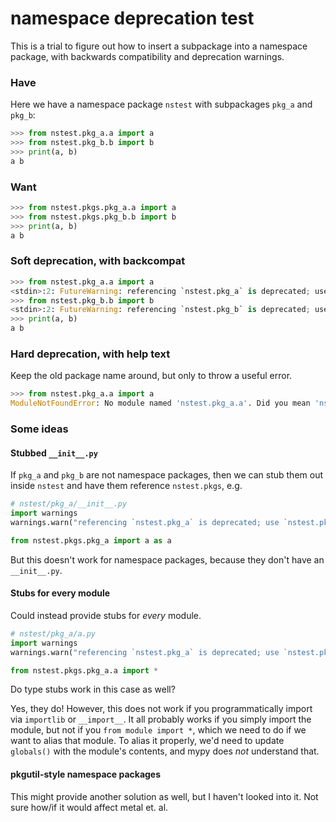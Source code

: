 # namespace deprecation test

This is a trial to figure out how to insert a subpackage into a namespace package, with backwards compatibility and deprecation warnings.

### Have

Here we have a namespace package `nstest` with subpackages `pkg_a` and `pkg_b`:

```python
>>> from nstest.pkg_a.a import a
>>> from nstest.pkg_b.b import b
>>> print(a, b)
a b
```

### Want

```python
>>> from nstest.pkgs.pkg_a.a import a
>>> from nstest.pkgs.pkg_b.b import b
>>> print(a, b)
a b
```

### Soft deprecation, with backcompat

```python
>>> from nstest.pkg_a.a import a
<stdin>:2: FutureWarning: referencing `nstest.pkg_a` is deprecated; use `nstest.pkgs.pkg_a` instead
>>> from nstest.pkg_b.b import b
<stdin>:2: FutureWarning: referencing `nstest.pkg_b` is deprecated; use `nstest.pkgs.pkg_b` instead
>>> print(a, b)
a b
```

### Hard deprecation, with help text

Keep the old package name around, but only to throw a useful error.

```python
>>> from nstest.pkg_a.a import a
ModuleNotFoundError: No module named 'nstest.pkg_a.a'. Did you mean 'nstest.pkgs.pkg_a.a'?
```

### Some ideas

#### Stubbed `__init__.py`

If `pkg_a` and `pkg_b` are not namespace packages, then we can stub them out inside `nstest` and have them reference `nstest.pkgs`, e.g.

```python
# nstest/pkg_a/__init__.py
import warnings
warnings.warn("referencing `nstest.pkg_a` is deprecated; use `nstest.pkgs.pkg_a` instead")

from nstest.pkgs.pkg_a import a as a
```

But this doesn't work for namespace packages, because they don't have an `__init__.py`.

#### Stubs for every module

Could instead provide stubs for _every_ module.

```python
# nstest/pkg_a/a.py
import warnings
warnings.warn("referencing `nstest.pkg_a` is deprecated; use `nstest.pkgs.pkg_a` instead")

from nstest.pkgs.pkg_a.a import *
```

Do type stubs work in this case as well?

Yes, they do! However, this does not work if you programmatically import via `importlib` or `__import__`. It all probably works if you simply import the module, but not if you `from module import *`, which we need to do if we want to alias that module. To alias it properly, we'd need to update `globals()` with the module's contents, and mypy does _not_ understand that.

#### pkgutil-style namespace packages

This might provide another solution as well, but I haven't looked into it. Not sure how/if it would affect metal et. al.
